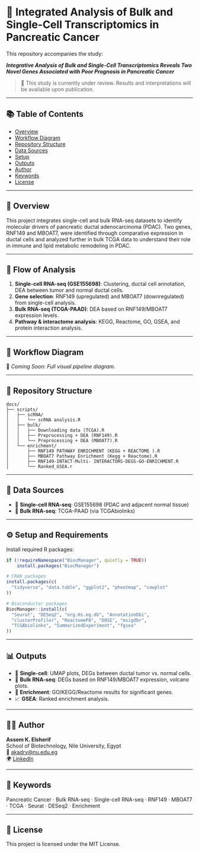 # 🔬 Integrated Analysis of Bulk and Single-Cell Transcriptomics in Pancreatic Cancer

This repository accompanies the study:

**_Integrative Analysis of Bulk and Single-Cell Transcriptomics Reveals Two Novel Genes Associated with Poor Prognosis in Pancreatic Cancer_**

> 🧪 This study is currently under review. Results and interpretations will be available upon publication.

---

## 📚 Table of Contents

- [Overview](#-overview)
- [Workflow Diagram](#-workflow-diagram)
- [Repository Structure](#-repository-structure)
- [Data Sources](#-data-sources)
- [Setup](#️-setup-and-requirements)
- [Outputs](#-outputs)
- [Author](#-author)
- [Keywords](#-keywords)
- [License](#-license)

---

## 🧪 Overview

This project integrates single-cell and bulk RNA-seq datasets to identify molecular drivers of pancreatic ductal adenocarcinoma (PDAC). Two genes, RNF149 and MBOAT7, were identified through comparative expression in ductal cells and analyzed further in bulk TCGA data to understand their role in immune and lipid metabolic remodeling in PDAC.

---

## 🔬 Flow of Analysis

1. **Single-cell RNA-seq (GSE155698)**: Clustering, ductal cell annotation, DEA between tumor and normal ductal cells.
2. **Gene selection**: RNF149 (upregulated) and MBOAT7 (downregulated) from single-cell analysis.
3. **Bulk RNA-seq (TCGA-PAAD)**: DEA based on RNF149/MBOAT7 expression levels.
4. **Pathway & interactome analysis**: KEGG, Reactome, GO, GSEA, and protein interaction analysis.

---

## 🧭 Workflow Diagram

📌 _Coming Soon: Full visual pipeline diagram._

---

## 📁 Repository Structure

```
docs/
├── scripts/
│   ├── scRNA/
│   │   └── scRNA analysis.R
│   ├── bulk/
│   │   ├── Downloading data (TCGA).R
│   │   ├── Preprocessing + DEA (RNF149).R
│   │   └── Preprocessing + DEA (MBOAT7).R
│   └── enrichment/
│       ├── RNF149 PATHWAY ENRICHMENT (KEGG + REACTOME ).R
│       ├── MBOAT7 Pathway Enrichment (Kegg + Reactome).R
│       ├── RNF149-INTACT-Multi- INTERACTORS-DEGS-GO-ENRICHMENT.R
│       └── Ranked_GSEA.r
```

---

## 📂 Data Sources

- 🔸 **Single-cell RNA-seq**: GSE155698 (PDAC and adjacent normal tissue)  
- 🔸 **Bulk RNA-seq**: TCGA-PAAD (via TCGAbiolinks)

---

## ⚙️ Setup and Requirements

Install required R packages:

```r
if (!requireNamespace("BiocManager", quietly = TRUE))
    install.packages("BiocManager")

# CRAN packages
install.packages(c(
  "tidyverse", "data.table", "ggplot2", "pheatmap", "cowplot"
))

# Bioconductor packages
BiocManager::install(c(
  "Seurat", "DESeq2", "org.Hs.eg.db", "AnnotationDbi", 
  "clusterProfiler", "ReactomePA", "DOSE", "msigdbr", 
  "TCGAbiolinks", "SummarizedExperiment", "fgsea"
))
```

---

## 📊 Outputs

- 🔬 **Single-cell**: UMAP plots, DEGs between ductal tumor vs. normal cells.
- 🧬 **Bulk RNA-seq**: DEGs based on RNF149/MBOAT7 expression, volcano plots.
- 🧠 **Enrichment**: GO/KEGG/Reactome results for significant genes.
- 📈 **GSEA**: Ranked enrichment analysis.

---

## 👨‍💻 Author

**Assem K. Elsherif**  
School of Biotechnology, Nile University, Egypt  
📧 akadry@nu.edu.eg  
🌍 [LinkedIn](https://www.linkedin.com/) 

---

## 🧠 Keywords

Pancreatic Cancer · Bulk RNA-seq · Single-cell RNA-seq · RNF149 · MBOAT7 · TCGA · Seurat · DESeq2 · Enrichment

---

## 📜 License

This project is licensed under the MIT License.
